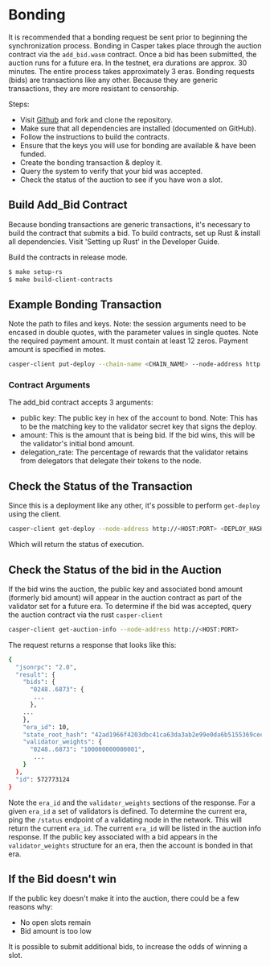 Bonding
=======

It is recommended that a bonding request be sent prior to beginning the synchronization process. Bonding in Casper takes
place through the auction contract via the `add_bid.wasm` contract. Once a bid has been submitted, the auction runs for a future era.
In the testnet, era durations are approx. 30 minutes. The entire process takes approximately 3 eras. 
Bonding requests (bids) are transactions like any other. 
Because they are generic transactions, they are more resistant to censorship.

Steps:

* Visit [Github](https://github.com/CasperLabs/casper-node) and fork and clone the repository.
* Make sure that all dependencies are installed  (documented on GitHub).
* Follow the instructions to build the contracts.
* Ensure that the keys you will use for bonding are available & have been funded.
* Create the bonding transaction & deploy it.
* Query the system to verify that your bid was accepted.
* Check the status of the auction to see if you have won a slot.

## Build Add_Bid Contract
Because bonding transactions are generic transactions, it's necessary to build the contract that submits a bid. 
To build contracts, set up Rust & install all dependencies. Visit 'Setting up Rust' in the Developer Guide.

Build the contracts in release mode.

```bash
$ make setup-rs
$ make build-client-contracts
```

## Example Bonding Transaction
Note the path to files and keys. Note: the session arguments need to be encased in double quotes, with the parameter values in single quotes.
Note the required payment amount.  It must contain at least 12 zeros.  Payment amount is specified in motes.

```bash
casper-client put-deploy --chain-name <CHAIN_NAME> --node-address http://<HOST:PORT> --secret-key /etc/casper/<VALIDATOR_SECRET_KEY>.pem --session-path  $HOME/casper-node/target/wasm32-unknown-unknown/release/add_bid.wasm  --payment-amount 1000000000000  --session-arg="public_key:public_key='<VALIDATOR_PUBLIC_KEY_HEX>'" --session-arg="amount:u512='<BID-AMOUNT>'" --session-arg="delegation_rate:u64='<PERCENT_TO_KEEP_FROM_DELEGATORS>'"
```

### Contract Arguments
The add_bid contract accepts 3 arguments:
* public key: The public key in hex of the account to bond.  Note: This has to be the matching key to the validator secret key that signs the deploy.
* amount: This is the amount that is being bid. If the bid wins, this will be the validator's initial bond amount.
* delegation_rate: The percentage of rewards that the validator retains from delegators that delegate their tokens to the node.

## Check the Status of the Transaction

Since this is a deployment like any other, it's possible to perform `get-deploy` using the client.
```bash
casper-client get-deploy --node-address http://<HOST:PORT> <DEPLOY_HASH>
```
Which will return the status of execution.


## Check the Status of the bid in the Auction
If the bid wins the auction, the public key and associated bond amount (formerly bid amount) will appear in the auction contract as part of the 
validator set for a future era. To determine if the bid was accepted, query the auction contract via the rust `casper-client`

```bash
casper-client get-auction-info --node-address http://<HOST:PORT>
```
The request returns a response that looks like this:
```bash
{
  "jsonrpc": "2.0",
  "result": {
    "bids": {
      "0248..6873": {
       ...
      },
    ...
    },
    "era_id": 10,
    "state_root_hash": "42ad1966f4203dbc41ca63da3ab2e99e0da6b5155369cee7e4bbad1f9230463c",
    "validator_weights": {
      "0248..6873": "100000000000001",
       ...
    }
  },
  "id": 572773124
}
```
Note the `era_id` and the `validator_weights` sections of the response. For a given `era_id` a set of validators is defined.  To determine the current era,
ping the `/status` endpoint of a validating node in the network.  This will return the current `era_id`.  The current `era_id` will be listed in the auction
info response. If the public key associated with a bid appears in the `validator_weights` structure for an era, then the account is bonded in that era.

## If the Bid doesn't win
If the public key doesn't make it into the auction, there could be a few reasons why:
* No open slots remain
* Bid amount is too low

It is possible to submit additional bids, to increase the odds of winning a slot.




